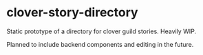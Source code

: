 # clover-story-directory
Static prototype of a directory for clover guild stories. Heavily WIP.

Planned to include backend components and editing in the future.